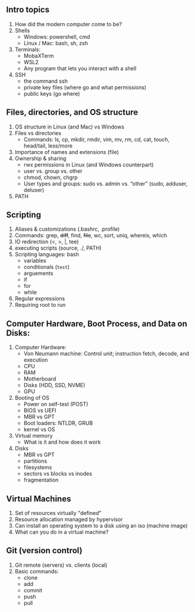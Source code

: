 ## Intro topics

1. How did the modern computer come to be?
2. Shells
    - Windows: powershell, cmd
    - Linux / Mac: bash, sh, zsh
3. Terminals:
    - MobaXTerm
    - WSL2
    - Any program that lets you interact with a shell
4. SSH
    - the command ssh
    - private key files (where go and what permissions)
    - public keys (go where)

## Files, directories, and OS structure

1. OS structure in Linux (and Mac) vs Windows
2. Files vs directories
    - Commands: ls, cp, mkdir, rmdir, vim, mv, rm, cd, cat, touch, head/tail, less/more
3. Importance of names and extensions (file)
4. Ownership & sharing 
    - rwx permissions in Linux (and Windows counterpart)
    - user vs. group vs. other
    - chmod, chown, chgrp
    - User types and groups: sudo vs. admin vs. “other” (sudo, adduser, deluser)
5. PATH

## Scripting

1. Aliases & customizations (.bashrc, .profile)
2. Commands: grep, ~~diff~~, find, ~~file~~, wc, sort, uniq, whereis, which
3. IO redirection (<, >, |, tee)
4. executing scripts (source, ./, PATH)
5. Scripting languages: bash
    - variables
    - conditionals (`test`)
    - arguements
    - if
    - for
    - while
6. Regular expressions
7. Requiring root to run

## Computer Hardware, Boot Process, and Data on Disks:

1. Computer Hardware:
    - Von Neumann machine: Control unit; instruction fetch, decode, and execution
    - CPU
    - RAM
    - Motherboard
    - Disks (HDD, SSD, NVME)
    - GPU
2. Booting of OS
    - Power on self-test (POST)
    - BIOS vs UEFI
    - MBR vs GPT
    - Boot loaders: NTLDR, GRUB
    - kernel vs OS
3. Virtual memory 
    - What is it and how does it work
4. Disks
    - MBR vs GPT
    - partitions
    - filesystems
    - sectors vs blocks vs inodes
    - fragmentation

## Virtual Machines

1. Set of resources virtually "defined"
2. Resource allocation managed by hypervisor
3. Can install an operating system to a disk using an iso (machine image)
4. What can you do in a virtual machine?

## Git (version control)

1. Git remote (servers) vs. clients (local)
2. Basic commands: 
    - clone
    - add
    - commit
    - push
    - pull
